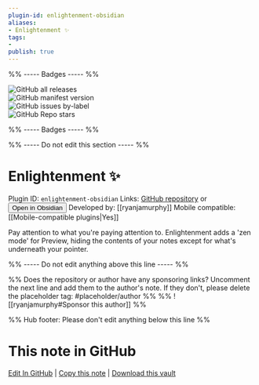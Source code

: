 ```yaml
---
plugin-id: enlightenment-obsidian
aliases:
- Enlightenment ✨
tags: 
- 
publish: true
---
```


%% ----- Badges ----- %%

![GitHub all releases](https://img.shields.io/github/downloads/ryanjamurphy/enlightenment-obsidian/total?color=573E7A&logo=github&style=for-the-badge)   
![GitHub manifest version](https://img.shields.io/github/manifest-json/v/ryanjamurphy/enlightenment-obsidian?color=573E7A&logo=github&style=for-the-badge)   
![GitHub issues by-label](https://img.shields.io/github/issues/ryanjamurphy/enlightenment-obsidian/help%20wanted?color=573E7A&logo=github&style=for-the-badge)   
![GitHub Repo stars](https://img.shields.io/github/stars/ryanjamurphy/enlightenment-obsidian?color=573E7A&logo=github&style=for-the-badge)

%% ----- Badges ----- %%

%% ----- Do not edit this section ----- %%

# Enlightenment ✨

Plugin ID: `enlightenment-obsidian`
Links: [GitHub repository](https://github.com/ryanjamurphy/enlightenment-obsidian) or [<button id=HH>Open in Obsidian</button>](obsidian://show-plugin?id=enlightenment-obsidian)
Developed by: [[ryanjamurphy]]
Mobile compatible: [[Mobile-compatible plugins|Yes]]

Pay attention to what you're paying attention to. Enlightenment adds a 'zen mode' for Preview, hiding the contents of your notes except for what's underneath your pointer.

%% ----- Do not edit anything above this line ----- %% 

%% Does the repository or author have any sponsoring links? Uncomment the next line and add them to the author's note. If they don't, please delete the placeholder tag: #placeholder/author %%
%% ![[ryanjamurphy#Sponsor this author]] %%

%% Hub footer: Please don't edit anything below this line %%

# This note in GitHub

<span class="git-footer">[Edit In GitHub](https://github.dev/obsidian-community/obsidian-hub/blob/main/02%20-%20Community%20Expansions/02.05%20All%20Community%20Expansions/Plugins/enlightenment-obsidian.md "git-hub-edit-note") | [Copy this note](https://raw.githubusercontent.com/obsidian-community/obsidian-hub/main/02%20-%20Community%20Expansions/02.05%20All%20Community%20Expansions/Plugins/enlightenment-obsidian.md "git-hub-copy-note") | [Download this vault](https://github.com/obsidian-community/obsidian-hub/archive/refs/heads/main.zip "git-hub-download-vault") </span>
